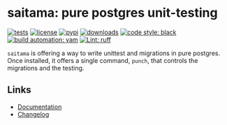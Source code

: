 # saitama: pure postgres unit-testing

[![tests][test_badge]][test_url]
[![license][licence_badge]][licence_url]
[![pypi][pypi_badge]][pypi_url]
[![downloads][pepy_badge]][pepy_url]
[![code style: black][black_badge]][black_url]
[![build automation: yam][yam_badge]][yam_url]
[![Lint: ruff][ruff_badge]][ruff_url]

`saitama` is offering a way to write unittest and migrations in pure
postgres. Once installed, it offers a single command, `punch`, that
controls the migrations and the testing.

## Links

-   [Documentation]
-   [Changelog]

[test_badge]: https://github.com/spapanik/saitama/actions/workflows/tests.yml/badge.svg
[test_url]: https://github.com/spapanik/saitama/actions/workflows/tests.yml
[licence_badge]: https://img.shields.io/badge/License-LGPL_v3-blue.svg
[licence_url]: https://github.com/spapanik/saitama/blob/main/docs/LICENSE.md
[pypi_badge]: https://img.shields.io/pypi/v/saitama
[pypi_url]: https://pypi.org/project/saitama
[pepy_badge]: https://pepy.tech/badge/saitama
[pepy_url]: https://pepy.tech/project/saitama
[black_badge]: https://img.shields.io/badge/code%20style-black-000000.svg
[black_url]: https://github.com/psf/black
[yam_badge]: https://img.shields.io/badge/build%20automation-yamk-success
[yam_url]: https://github.com/spapanik/yamk
[ruff_badge]: https://img.shields.io/endpoint?url=https://raw.githubusercontent.com/charliermarsh/ruff/main/assets/badge/v1.json
[ruff_url]: https://github.com/charliermarsh/ruff
[Documentation]: https://saitama.readthedocs.io/en/stable/
[Changelog]: https://github.com/spapanik/saitama/blob/main/docs/CHANGELOG.md
